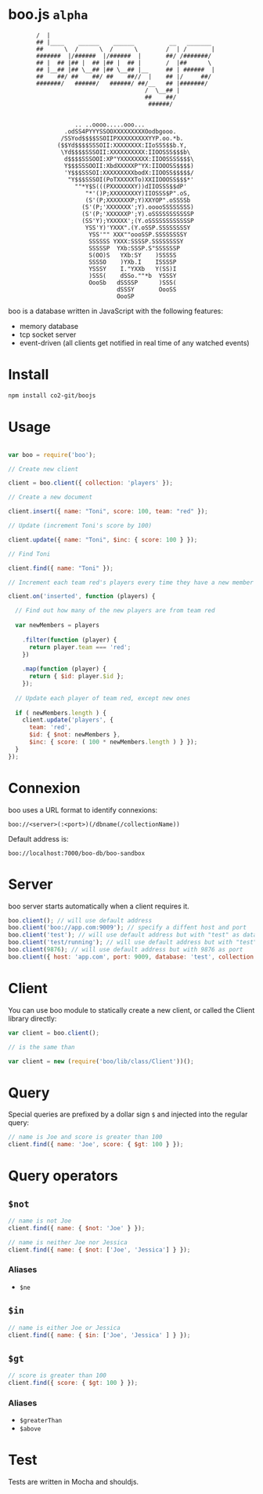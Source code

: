 boo.js `alpha`
============



            /  |                                               
            ## |____    ______    ______          __   _______ 
            ##      \  /      \  /      \        /  | /       |
            #######  |/######  |/######  |       ##/ /#######/ 
            ## |  ## |## |  ## |## |  ## |       /  |##      \ 
            ## |__## |## \__## |## \__## |__     ## | ######  |
            ##    ##/ ##    ##/ ##    ##//  |    ## |/     ##/ 
            #######/   ######/   ######/ ##/__   ## |#######/  
                                           /  \__## |          
                                           ##    ##/           
                                            ######/             
                                    
                                            
                       .. ..oooo.....ooo...
                    .odSS4PYYYSSOOXXXXXXXXXOodbgooo.
                   /SSYod$$$$SSOIIPXXXXXXXXXYYP.oo.*b.
                  ($$Yd$$$$SSSOII:XXXXXXXX:IIoSSS$$b.Y,
                   \Yd$$$$SSSOII:XXXXXXXXXX:IIOOSSS$$$b\
                    d$$$$SSSOOI:XP"YXXXXXXXX:IIOOSSSS$$$\
                    Y$$$SSSOOII:XbdXXXXXP"YX:IIOOOSS$$$$)
                    'Y$$$SSSOI:XXXXXXXXXbodX:IIOOSS$$$$$/
                     "Y$$$SSSOI(PoTXXXXXTo)XXIIOOOSS$$$*'
                       ""*Y$S(((PXXXXXXXY))dIIOSSS$$dP'
                          "*'()P;XXXXXXXXY)IIOSSS$P".oS,
                          (S'(P;XXXXXXXP;Y)XXYOP".oSSSSb
                         (S'(P;'XXXXXXX';Y).ooooSSSSSSSS)
                         (S'(P;'XXXXXXP';Y).oSSSSSSSSSSSP
                         (SS'Y);YXXXXX';(Y.oSSSSSSSSSSSSP
                          YSS'Y)'YXXX".(Y.oSSP.SSSSSSSSY
                           YSS'"" XXX""oooSSP.SSSSSSSSY
                           SSSSSS YXXX:SSSSP.SSSSSSSSY
                           SSSSSP  YXb:SSSP.S"SSSSSSP
                           S(OO)S   YXb:SY    )SSSSS
                           SSSSO    )YXb.I    ISSSSP
                           YSSSY    I."YXXb   Y(SS)I
                           )SSS(    dSSo.""*b  YSSSY
                           OooSb   dSSSSP      )SSS(
                                   dSSSY       OooSS
                                   OooSP



boo is a database written in JavaScript with the following features:

- memory database
- tcp socket server
- event-driven (all clients get notified in real time of any watched events)

# Install

```bash
npm install co2-git/boojs
```

# Usage

```js

var boo = require('boo');

// Create new client

client = boo.client({ collection: 'players' });

// Create a new document

client.insert({ name: "Toni", score: 100, team: "red" });

// Update (increment Toni's score by 100)

client.update({ name: "Toni", $inc: { score: 100 } });

// Find Toni

client.find({ name: "Toni" });

// Increment each team red's players every time they have a new member

client.on('inserted', function (players) {

  // Find out how many of the new players are from team red
  
  var newMembers = players
    
    .filter(function (player) {
      return player.team === 'red';
    })
    
    .map(function (player) {
      return { $id: player.$id };
    });
  
  // Update each player of team red, except new ones
  
  if ( newMembers.length ) {
    client.update('players', {
      team: 'red',
      $id: { $not: newMembers },
      $inc: { score: ( 100 * newMembers.length ) } }); 
  }
});

```

# Connexion

boo uses a URL format to identify connexions:

    boo://<server>(:<port>)(/dbname(/collectionName))
    
Default address is:

    boo://localhost:7000/boo-db/boo-sandbox

# Server

boo server starts automatically when a client requires it.

```js
boo.client(); // will use default address
boo.client('boo://app.com:9009'); // specify a diffent host and port
boo.client('test'); // will use default address but with "test" as database
boo.client('test/running'); // will use default address but with "test" as database and "running" as collection
boo.client(9876); // will use default address but with 9876 as port
boo.client({ host: 'app.com', port: 9009, database: 'test', collection: 'users'); // Use object for finer control
```

# Client

You can use boo module to statically create a new client, or called the Client library directly:

```js
var client = boo.client();

// is the same than

var client = new (require('boo/lib/class/Client'))();
```

# Query

Special queries are prefixed by a dollar sign `$` and injected into the regular query:

```js
// name is Joe and score is greater than 100
client.find({ name: 'Joe', score: { $gt: 100 } });
```

# Query operators

## `$not`

```js
// name is not Joe
client.find({ name: { $not: 'Joe' } });

// name is neither Joe nor Jessica
client.find({ name: { $not: ['Joe', 'Jessica'] } });
```

### Aliases

- `$ne`

## `$in`

```js
// name is either Joe or Jessica
client.find({ name: { $in: ['Joe', 'Jessica' ] } });
```

## `$gt`

```js
// score is greater than 100
client.find({ score: { $gt: 100 } });
```

### Aliases

- `$greaterThan`
- `$above`

# Test

Tests are written in Mocha and shouldjs.


